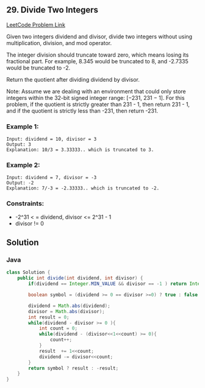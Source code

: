 ##  29. Divide Two Integers

[LeetCode Problem Link](https://leetcode.com/problems/divide-two-integers/)

Given two integers dividend and divisor, divide two integers without using multiplication, division, and mod operator.

The integer division should truncate toward zero, which means losing its fractional part. For example, 8.345 would be truncated to 8, and -2.7335 would be truncated to -2.

Return the quotient after dividing dividend by divisor.

Note: Assume we are dealing with an environment that could only store integers within the 32-bit signed integer range: [−231, 231 − 1]. For this problem, if the quotient is strictly greater than 231 - 1, then return 231 - 1, and if the quotient is strictly less than -231, then return -231.

### Example 1:
```
Input: dividend = 10, divisor = 3
Output: 3
Explanation: 10/3 = 3.33333.. which is truncated to 3.
```

### Example 2:
```
Input: dividend = 7, divisor = -3
Output: -2
Explanation: 7/-3 = -2.33333.. which is truncated to -2.
``` 

### Constraints:

* -2^31 <    = dividend, divisor <= 2^31 - 1
* divisor != 0

## Solution 
### Java
```java
class Solution {
    public int divide(int dividend, int divisor) {
        if(dividend == Integer.MIN_VALUE && divisor == -1 ) return Integer.MAX_VALUE;

        boolean symbol = (dividend >= 0 == divisor >=0) ? true : false;

        dividend = Math.abs(dividend);
        divisor = Math.abs(divisor);
        int result = 0;
        while(dividend - divisor >= 0 ){
            int count = 0;
            while(dividend - (divisor<<1<<count) >= 0){
                count++;
            }
            result  += 1<<count;
            dividend -= divisor<<count;
        }
        return symbol ? result : -result;
    }
}   
```